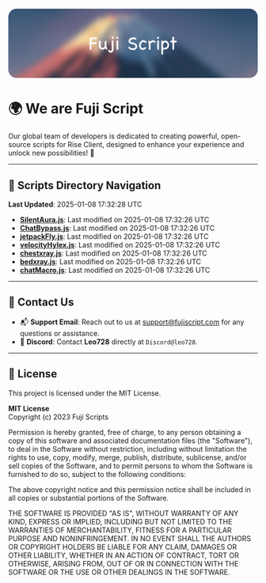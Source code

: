 ![Banner](.github/b.webp)

# 🌍 **We are Fuji Script**

Our global team of developers is dedicated to creating powerful, open-source scripts for Rise Client, designed to enhance your experience and unlock new possibilities! 🌟

---
<!-- SCRIPTS_NAVIGATION_START -->
## 📂 **Scripts Directory Navigation**

**Last Updated**: 2025-01-08 17:32:28 UTC

- **[SilentAura.js](scripts/SilentAura.js)**: Last modified on 2025-01-08 17:32:26 UTC
- **[ChatBypass.js](scripts/ChatBypass.js)**: Last modified on 2025-01-08 17:32:26 UTC
- **[jetpackFly.js](scripts/jetpackFly.js)**: Last modified on 2025-01-08 17:32:26 UTC
- **[velocityHylex.js](scripts/velocityHylex.js)**: Last modified on 2025-01-08 17:32:26 UTC
- **[chestxray.js](scripts/chestxray.js)**: Last modified on 2025-01-08 17:32:26 UTC
- **[bedxray.js](scripts/bedxray.js)**: Last modified on 2025-01-08 17:32:26 UTC
- **[chatMacro.js](scripts/chatMacro.js)**: Last modified on 2025-01-08 17:32:26 UTC

<!-- SCRIPTS_NAVIGATION_END -->

---

## 💬 **Contact Us**  
- 📬 **Support Email**: Reach out to us at [support@fujiscript.com](mailto:support@fujiscript.com) for any questions or assistance.  
- 💬 **Discord**: Contact **Leo728** directly at `Discord@leo728`.

---

## 📜 **License**

This project is licensed under the MIT License.  

**MIT License**  
Copyright (c) 2023 Fuji Scripts  

Permission is hereby granted, free of charge, to any person obtaining a copy of this software and associated documentation files (the "Software"), to deal in the Software without restriction, including without limitation the rights to use, copy, modify, merge, publish, distribute, sublicense, and/or sell copies of the Software, and to permit persons to whom the Software is furnished to do so, subject to the following conditions:  

The above copyright notice and this permission notice shall be included in all copies or substantial portions of the Software.  

THE SOFTWARE IS PROVIDED "AS IS", WITHOUT WARRANTY OF ANY KIND, EXPRESS OR IMPLIED, INCLUDING BUT NOT LIMITED TO THE WARRANTIES OF MERCHANTABILITY, FITNESS FOR A PARTICULAR PURPOSE AND NONINFRINGEMENT. IN NO EVENT SHALL THE AUTHORS OR COPYRIGHT HOLDERS BE LIABLE FOR ANY CLAIM, DAMAGES OR OTHER LIABILITY, WHETHER IN AN ACTION OF CONTRACT, TORT OR OTHERWISE, ARISING FROM, OUT OF OR IN CONNECTION WITH THE SOFTWARE OR THE USE OR OTHER DEALINGS IN THE SOFTWARE.  
